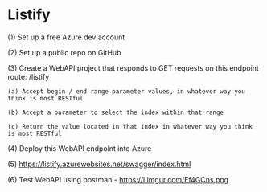 # Listify

(1) Set up a free Azure dev account

(2) Set up a public repo on GitHub

(3) Create a WebAPI project that responds to GET requests on this endpoint route: /listify

    (a) Accept begin / end range parameter values, in whatever way you think is most RESTful
  
    (b) Accept a parameter to select the index within that range
  
    (c) Return the value located in that index in whatever way you think is most RESTful

(4) Deploy this WebAPI endpoint into Azure

(5) https://listify.azurewebsites.net/swagger/index.html

(6) Test WebAPI using postman - https://i.imgur.com/Ef4GCns.png
